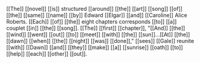 [[The]] [[novel]] [[is]] structured [[around]] [[the]] [[art]] [[song]] [[of]] [[the]] [[same]] [[name]] [[by]] Edward [[Elgar]] [[and]] [[Caroline]] Alice Roberts. [[Each]] [[of]] [[the]] eight chapters corresponds [[to]] [[a]] couplet [[in]] [[the]] [[song]]. [[The]] [[first]] [[chapter]], "[[And]] [[the]] [[wind]] [[went]] [[out]] [[to]] [[meet]] [[with]] [[the]] [[sun]]...[[At]] [[the]] [[dawn]] [[when]] [[the]] [[night]] [[was]] [[done]]," [[sees]] [[Gale]] reunite [[with]] [[Dawn]] [[and]] [[they]] [[make]] [[a]] [[sunrise]] [[oath]] [[to]] [[help]] [[each]] [[other]] [[out]].